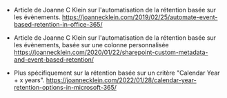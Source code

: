 - Article de Joanne C Klein sur l'automatisation de la rétention basée sur les évènements.
https://joannecklein.com/2019/02/25/automate-event-based-retention-in-office-365/

- Article de Joanne C Klein sur l'automatisation de la rétention basée sur les évènements, basée sur une colonne personnalisée
https://joannecklein.com/2020/01/22/sharepoint-custom-metadata-and-event-based-retention/

- Plus spécifiquement sur la rétention basée sur un critère "Calendar Year + x years".
https://joannecklein.com/2022/01/28/calendar-year-retention-options-in-microsoft-365/